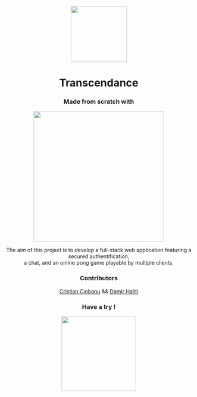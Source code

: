 <div align=center>
  
<img src="https://user-images.githubusercontent.com/105823790/171860148-c0b11827-51de-42e1-8213-e1e83249b081.png" width="150" height="150">

# Transcendance

### Made from scratch with

<img src="https://user-images.githubusercontent.com/105823790/189706735-071677fd-dbf3-4325-baea-bc282cc8405e.svg" width=350 />

The aim of this project is to develop a full-stack web application featuring a secured authentification, <br>a chat, and an online pong game playable  by multiple clients.
  
### Contributors

<a href="https://github.com/crisCiobanu">Cristian Ciobanu</a>
  &&
<a href="https://github.com/dhaliti">Damir Haliti</a>

### Have a try !

<a href="https://transcendencedb.herokuapp.com"><img src="https://user-images.githubusercontent.com/105823790/189708759-8bd8f59d-003b-4375-bd5b-039fbe6234dd.svg" width=200/></a>
</div>
